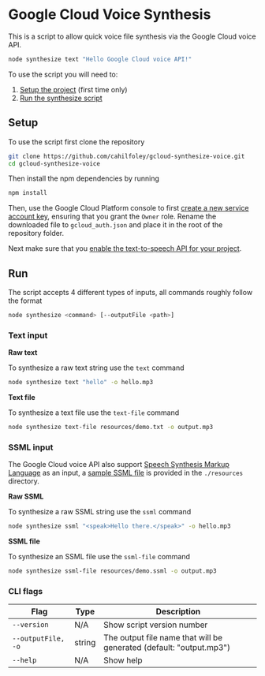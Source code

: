 # Google Cloud Voice Synthesis

This is a script to allow quick voice file synthesis via the Google Cloud voice API.

```sh
node synthesize text "Hello Google Cloud voice API!"
```

To use the script you will need to:

1.  [Setup the project](#Setup) (first time only)
2.  [Run the synthesize script](#Run)

## Setup

To use the script first clone the repository

```sh
git clone https://github.com/cahilfoley/gcloud-synthesize-voice.git
cd gcloud-synthesize-voice
```

Then install the npm dependencies by running

```sh
npm install
```

Then, use the Google Cloud Platform console to first [create a new service account key](https://console.cloud.google.com/apis/credentials/serviceaccountkey), ensuring that you grant the `Owner` role. Rename the downloaded file to `gcloud_auth.json` and place it in the root of the repository folder.

Next make sure that you [enable the text-to-speech API for your project](https://console.cloud.google.com/apis/library/texttospeech.googleapis.com?q=speech).

## Run

The script accepts 4 different types of inputs, all commands roughly follow the format

```sh
node synthesize <command> [--outputFile <path>]
```

### Text input

**Raw text**

To synthesize a raw text string use the `text` command

```sh
node synthesize text "hello" -o hello.mp3
```

**Text file**

To synthesize a text file use the `text-file` command

```sh
node synthesize text-file resources/demo.txt -o output.mp3
```

### SSML input

The Google Cloud voice API also support [Speech Synthesis Markup Language](https://en.wikipedia.org/wiki/Speech_Synthesis_Markup_Language) as an input, a [sample SSML file](resources/demo.ssml) is provided in the `./resources` directory.

**Raw SSML**

To synthesize a raw SSML string use the `ssml` command

```sh
node synthesize ssml "<speak>Hello there.</speak>" -o hello.mp3
```

**SSML file**

To synthesize an SSML file use the `ssml-file` command

```sh
node synthesize ssml-file resources/demo.ssml -o output.mp3
```

### CLI flags

| Flag               | Type   | Description                                                         |
| ------------------ | ------ | ------------------------------------------------------------------- |
| `--version`        | N/A    | Show script version number                                          |
| `--outputFile, -o` | string | The output file name that will be generated (default: "output.mp3") |
| `--help`           | N/A    | Show help                                                           |
